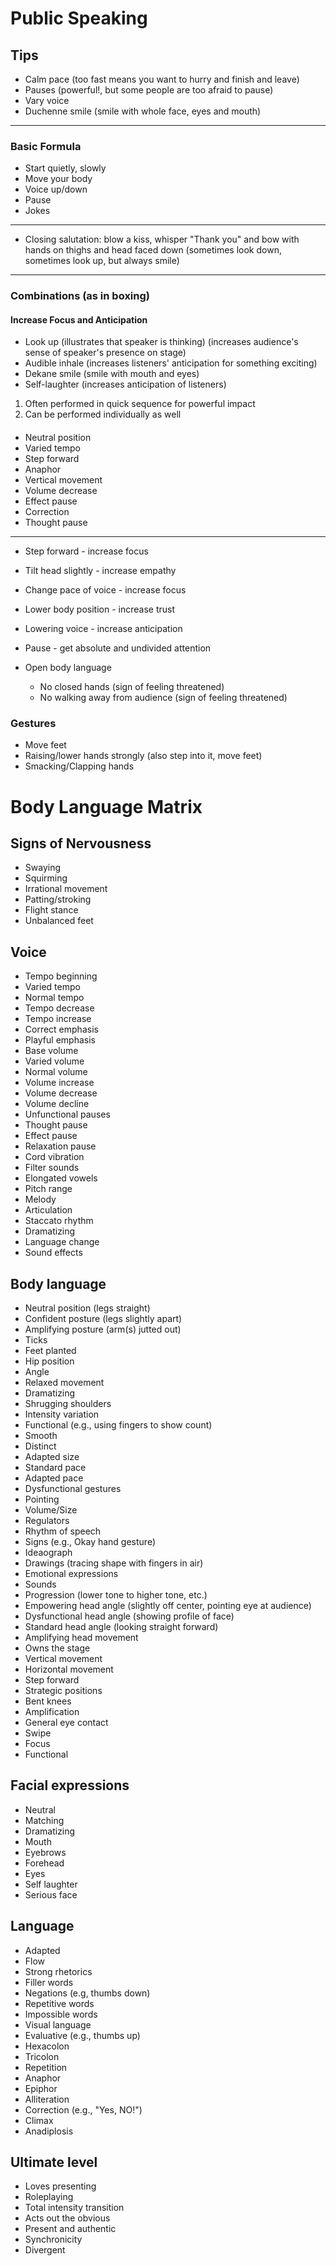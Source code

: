 # Public Speaking

## Tips

- Calm pace (too fast means you want to hurry and finish and leave)
- Pauses (powerful!, but some people are too afraid to pause)
- Vary voice
- Duchenne smile (smile with whole face, eyes and mouth)

---

### Basic Formula

- Start quietly, slowly
- Move your body
- Voice up/down
- Pause
- Jokes

---

- Closing salutation: blow a kiss, whisper "Thank you" and bow with hands on thighs and head faced down (sometimes look down, sometimes look up, but always smile)

---

### Combinations (as in boxing)

#### Increase Focus and Anticipation

- Look up (illustrates that speaker is thinking) (increases audience's sense of speaker's presence on stage)
- Audible inhale (increases listeners' anticipation for something exciting)
- Dekane smile (smile with mouth and eyes)
- Self-laughter (increases anticipation of listeners)

1. Often performed in quick sequence for powerful impact
2. Can be performed individually as well

####

- Neutral position
- Varied tempo
- Step forward
- Anaphor
- Vertical movement
- Volume decrease
- Effect pause
- Correction
- Thought pause

---

- Step forward - increase focus
- Tilt head slightly - increase empathy
- Change pace of voice - increase focus
- Lower body position - increase trust
- Lowering voice - increase anticipation
- Pause - get absolute and undivided attention

- Open body language
  - No closed hands (sign of feeling threatened)
  - No walking away from audience (sign of feeling threatened)

### Gestures

- Move feet
- Raising/lower hands strongly (also step into it, move feet)
- Smacking/Clapping hands

# Body Language Matrix

## Signs of Nervousness

- Swaying
- Squirming
- Irrational movement
- Patting/stroking
- Flight stance
- Unbalanced feet

## Voice

- Tempo beginning
- Varied tempo
- Normal tempo
- Tempo decrease
- Tempo increase
- Correct emphasis
- Playful emphasis
- Base volume
- Varied volume
- Normal volume
- Volume increase
- Volume decrease
- Volume decline
- Unfunctional pauses
- Thought pause
- Effect pause
- Relaxation pause
- Cord vibration
- Filter sounds
- Elongated vowels
- Pitch range
- Melody
- Articulation
- Staccato rhythm
- Dramatizing
- Language change
- Sound effects

## Body language

- Neutral position (legs straight)
- Confident posture (legs slightly apart)
- Amplifying posture (arm(s) jutted out)
- Ticks
- Feet planted
- Hip position
- Angle
- Relaxed movement
- Dramatizing
- Shrugging shoulders
- Intensity variation
- Functional (e.g., using fingers to show count)
- Smooth
- Distinct
- Adapted size
- Standard pace
- Adapted pace
- Dysfunctional gestures
- Pointing
- Volume/Size
- Regulators
- Rhythm of speech
- Signs (e.g., Okay hand gesture)
- Ideaograph
- Drawings (tracing shape with fingers in air)
- Emotional expressions
- Sounds
- Progression (lower tone to higher tone, etc.)
- Empowering head angle (slightly off center, pointing eye at audience)
- Dysfunctional head angle (showing profile of face)
- Standard head angle (looking straight forward)
- Amplifying head movement
- Owns the stage
- Vertical movement
- Horizontal movement
- Step forward
- Strategic positions
- Bent knees
- Amplification
- General eye contact
- Swipe
- Focus
- Functional

## Facial expressions

- Neutral
- Matching
- Dramatizing
- Mouth
- Eyebrows
- Forehead
- Eyes
- Self laughter
- Serious face

## Language

- Adapted
- Flow
- Strong rhetorics
- Filler words
- Negations (e.g, thumbs down)
- Repetitive words
- Impossible words
- Visual language
- Evaluative (e.g., thumbs up)
- Hexacolon
- Tricolon
- Repetition
- Anaphor
- Epiphor
- Alliteration
- Correction (e.g., "Yes, NO!")
- Climax
- Anadiplosis

## Ultimate level

- Loves presenting
- Roleplaying
- Total intensity transition
- Acts out the obvious
- Present and authentic
- Synchronicity
- Divergent

